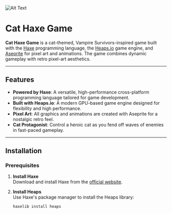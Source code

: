 ![Alt Text](res/preview.png)


# Cat Haxe Game

**Cat Haxe Game** is a cat-themed, Vampire Survivors-inspired game built with the [Haxe](https://haxe.org/) programming language, the [Heaps.io](https://heaps.io) game engine, and [Aseprite](https://www.aseprite.org/) for pixel art and animations. The game combines dynamic gameplay with retro pixel-art aesthetics.

---

## Features

- **Powered by Haxe**: A versatile, high-performance cross-platform programming language tailored for game development.
- **Built with Heaps.io**: A modern GPU-based game engine designed for flexibility and high performance.
- **Pixel Art**: All graphics and animations are created with Aseprite for a nostalgic retro feel.
- **Cat Protagonist**: Control a heroic cat as you fend off waves of enemies in fast-paced gameplay.

---

## Installation

### Prerequisites

1. **Install Haxe**  
   Download and install Haxe from the [official website](https://haxe.org/download/).

2. **Install Heaps**  
   Use Haxe's package manager to install the Heaps library:
   ```bash
   haxelib install heaps
